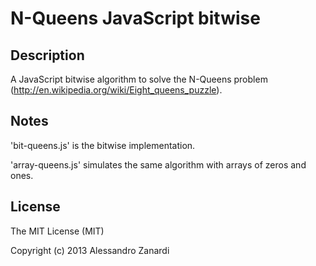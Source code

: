 # N-Queens JavaScript bitwise

## Description

A JavaScript bitwise algorithm to solve the N-Queens problem (http://en.wikipedia.org/wiki/Eight_queens_puzzle).

## Notes

'bit-queens.js' is the bitwise implementation.

'array-queens.js' simulates the same algorithm with arrays of zeros and ones.

## License

The MIT License (MIT)

Copyright (c) 2013 Alessandro Zanardi
